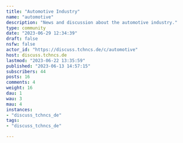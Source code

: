 ```yaml
---
title: "Automotive Industry" 
name: "automotive"
description: "News and discussion about the automotive industry."
type: community
date: "2023-06-29 12:34:39"
draft: false
nsfw: false
actor_id: "https://discuss.tchncs.de/c/automotive"
host: discuss.tchncs.de
lastmod: "2023-06-22 13:35:59"
published: "2023-06-13 14:57:15"
subscribers: 44
posts: 16
comments: 4
weight: 16
dau: 1
wau: 3
mau: 4
instances:
- "discuss_tchncs_de"
tags: 
- "discuss_tchncs_de"

---
```

